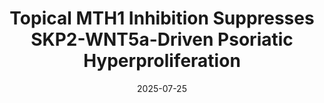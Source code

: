 ---
title: "Topical MTH1 Inhibition Suppresses SKP2-WNT5a-Driven Psoriatic Hyperproliferation"
collection: publications
category: manuscripts
permalink: /publication/paper-number-17
date: 2025-07-25
venue: 'International Journal of Molecular Sciences'
# slidesurl: #'http://academicpages.github.io/files/slides1.pdf'
paperurl: 'https://doi.org/10.3390/ijms26157174'
# bibtexurl: 'http://academicpages.github.io/files/bibtex1.bib'
citation: 'Bivik Eding, C., Köhler, I., Moparthi, L., Sjögren, F., Andersson, B., Das, D., Verma, D., Scobie, M., Warpman Berglund, U. and Enerbäck, C., 2025. Topical MTH1 Inhibition Suppresses SKP2-WNT5a-Driven Psoriatic Hyperproliferation. International Journal of Molecular Sciences, 26(15), p.7174.'
image: '/images/resized/ijms-26-07174-g003.png'
doi: '10.3390/ijms26157174'
---